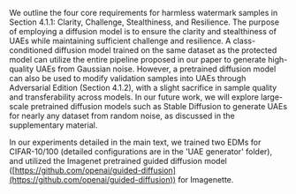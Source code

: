 We outline the four core requirements for harmless watermark samples in Section 4.1.1: Clarity, Challenge, Stealthiness, and Resilience. The purpose of employing a diffusion model is to ensure the clarity and stealthiness of UAEs while maintaining sufficient challenge and resilience. A class-conditioned diffusion model trained on the same dataset as the protected model can utilize the entire pipeline proposed in our paper to generate high-quality UAEs from Gaussian noise. However, a pretrained diffusion model can also be used to modify validation samples into UAEs through Adversarial Edition (Section 4.1.2), with a slight sacrifice in sample quality and transferability across models. In our future work, we will explore large-scale pretrained diffusion models such as Stable Diffusion to generate UAEs for nearly any dataset from random noise, as discussed in the supplementary material.

In our experiments detailed in the main text, we trained two EDMs for CIFAR-10/100 (detailed configurations are in the 'UAE generator' folder), and utilized the Imagenet pretrained guided diffusion model ([https://github.com/openai/guided-diffusion](https://github.com/openai/guided-diffusion)) for Imagenette.